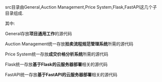src目录由General,Auction Management,Price System,Flask,FastAPI这几个子目录组成.

其中:

General存放**项目通用工作**的源代码

Auction Management统一存放**拍卖流程规范管理系统**所需的源代码

Price System统一存放**成交价格分析系统**所需的源代码

Flask统一存放**基于Flask的云服务器部署**相关的源代码

FastAPI统一存放**基于FastAPI的云服务器部署**相关的源代码